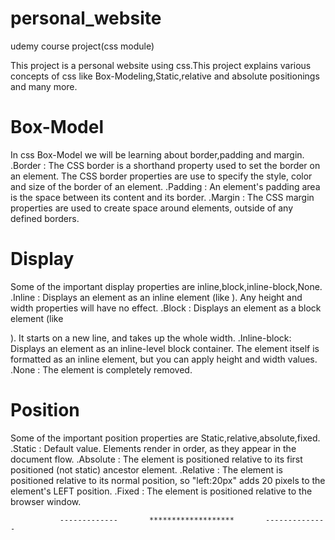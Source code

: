 # personal_website
udemy course project(css module)

This project is a personal website using css.This project explains various concepts of css like Box-Modeling,Static,relative and absolute positionings and many more.

# Box-Model

In css Box-Model we will be learning about border,padding and margin.
.Border : The CSS border is a shorthand property used to set the border on an element. The CSS border properties are use to specify the style, color and size of the border of an element.
.Padding : An element's padding area is the space between its content and its border. 
.Margin : The CSS margin properties are used to create space around elements, outside of any defined borders. 

# Display

Some of the important display properties are inline,block,inline-block,None.
.Inline : Displays an element as an inline element (like <span>). Any height and width properties will have no effect.
.Block : Displays an element as a block element (like <p>). It starts on a new line, and takes up the whole width.
.Inline-block: Displays an element as an inline-level block container. The element itself is formatted as an inline element, but you can apply height and width values.
.None : The element is completely removed.

# Position

Some of the important position properties are Static,relative,absolute,fixed.
.Static : Default value. Elements render in order, as they appear in the document flow.
.Absolute : The element is positioned relative to its first positioned (not static) ancestor element.
.Relative : The element is positioned relative to its normal position, so "left:20px" adds 20 pixels to the element's LEFT position.
.Fixed : The element is positioned relative to the browser window.
 
               -------------       *******************       --------------
  
  


